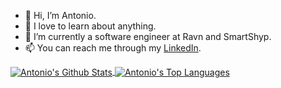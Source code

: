 - 👋 Hi, I’m Antonio.
- 💜 I love to learn about anything.
- 🌱 I’m currently a software engineer at Ravn and SmartShyp.
- 📫 You can reach me through my [LinkedIn](https://www.linkedin.com/in/antoniomatasv/).

<a target=_blank href="https://github.com/devmata">
  <img align="center" alt="Antonio's Github Stats" src="https://github-readme-stats.vercel.app/api?username=devmata&show_icons=true&theme=onedark&count_private=true&hide_border=true"/>
</a>
<a target=_blank href="https://github.com/devmata">
  <img align="center" alt="Antonio's Top Languages" src="https://github-readme-stats.vercel.app/api/top-langs/?username=devmata&theme=onedark&layout=compact&hide=EJS&hide_border=true"/>
</a>
